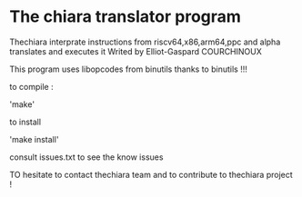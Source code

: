 # The chiara translator program 

Thechiara interprate instructions from riscv64,x86,arm64,ppc and alpha translates  and executes it
Writed by Elliot-Gaspard COURCHINOUX

This program uses libopcodes from binutils thanks to binutils !!! 

to compile : 

'make'

to install 

'make install'

consult issues.txt to see the know issues 


TO hesitate to contact thechiara team  and to contribute to thechiara project !


